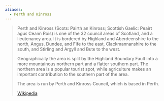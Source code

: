 ```yaml
---
aliases:
  - Perth and Kinross
---
```


> Perth and Kinross (Scots: Pairth an Kinross; Scottish Gaelic: Peairt agus Ceann Rois) 
> is one of the 32 council areas of Scotland, and a lieutenancy area. 
> It is bordered by Highland and Aberdeenshire to the north, Angus, Dundee, 
> and Fife to the east, Clackmannanshire to the south, 
> and Stirling and Argyll and Bute to the west.
>
> Geographically the area is split by the Highland Boundary Fault 
> into a more mountainous northern part and a flatter southern part. 
> The northern area is a popular tourist spot, 
> while agriculture makes an important contribution to the southern part of the area.
>
> The area is run by Perth and Kinross Council, which is based in Perth.
>
> [Wikipedia](https://en.wikipedia.org/wiki/Perth%20and%20Kinross)

